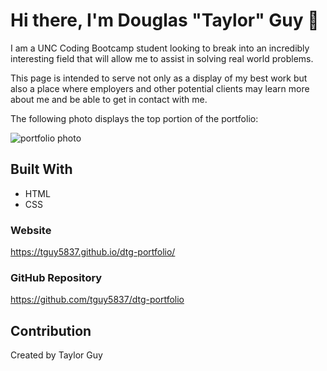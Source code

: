 # Hi there, I'm Douglas "Taylor" Guy 👋

I am a UNC Coding Bootcamp student looking to break into an incredibly interesting field that will allow me to assist in solving real world problems.

This page is intended to serve not only as a display of my best work but also a place where employers and other potential clients may learn more about me and be able to get in contact with me.

The following photo displays the top portion of the portfolio:

![portfolio photo](../dtg-portfolio/assets/images/readme-pic.jpg)

## Built With

- HTML
- CSS

### Website

https://tguy5837.github.io/dtg-portfolio/

### GitHub Repository

https://github.com/tguy5837/dtg-portfolio

## Contribution

Created by Taylor Guy
